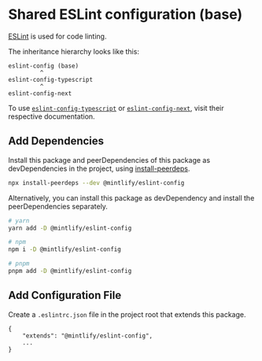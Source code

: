 # Shared ESLint configuration (base)

[ESLint](https://eslint.org/) is used for code linting.

The inheritance hierarchy looks like this:
```
eslint-config (base)
         ^
eslint-config-typescript
         ^
eslint-config-next
```

To use [`eslint-config-typescript`](../eslint-config-typescript/README.md) or [`eslint-config-next`](../eslint-config-typescript/README.md), visit their respective documentation.

## Add Dependencies
Install this package and peerDependencies of this package as devDependencies in the project, using [install-peerdeps](https://github.com/nathanhleung/install-peerdeps).

```sh
npx install-peerdeps --dev @mintlify/eslint-config
```

Alternatively, you can install this package as devDependency and install the peerDependencies separately.
```sh
# yarn
yarn add -D @mintlify/eslint-config

# npm
npm i -D @mintlify/eslint-config

# pnpm
pnpm add -D @mintlify/eslint-config
```

## Add Configuration File
Create a `.eslintrc.json` file in the project root that extends this package.

```
{
    "extends": "@mintlify/eslint-config",
    ...
}
```
